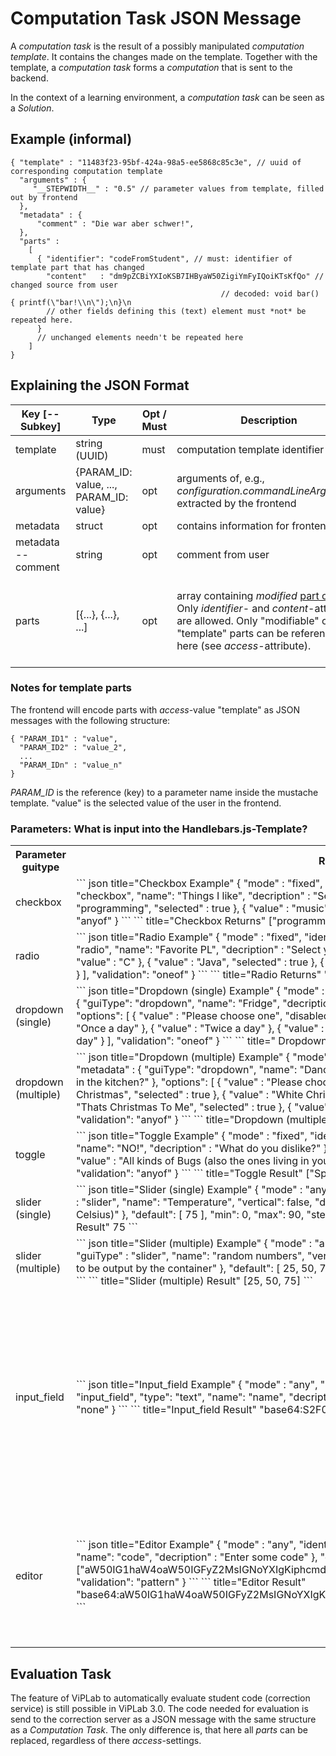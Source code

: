 # Computation Task JSON Message

A *computation task*  is the result of a possibly manipulated *computation template*.
It contains the changes made on the template.
Together with the template, a *computation task* forms a *computation* that is
sent to the backend.

In the context of a learning environment, a *computation task* can be seen as a
*Solution*.

## Example (informal)

```
{ "template" : "11483f23-95bf-424a-98a5-ee5868c85c3e", // uuid of corresponding computation template
  "arguments" : {
     "__STEPWIDTH__" : "0.5" // parameter values from template, filled out by frontend
  },
  "metadata" : {
      "comment" : "Die war aber schwer!",
  },
  "parts" : 
    [
      { "identifier": "codeFromStudent", // must: identifier of template part that has changed
        "content"   : "dm9pZCBiYXIoKSB7IHByaW50ZigiYmFyIQoiKTsKfQo" // changed source from user 
                                               // decoded: void bar() { printf(\"bar!\\n\");\n}\n
        // other fields defining this (text) element must *not* be repeated here.
      }
      // unchanged elements needn't be repeated here
    ]
}
```

## Explaining the JSON Format

|Key [--Subkey] |Type |Opt / Must |Description |Comment | AS |
|------|-----|-----|-----|----|----|
| template | string (UUID) | must | computation template identifier | | 
| arguments | {PARAM_ID: value, ..., PARAM_ID: value} | opt | arguments of, e.g., *configuration.commandLineArguments* extracted by the frontend | see [computation template](computation_template.md#explaining-the-json-format) |
| metadata | struct | opt | contains information for frontend | | |
| metadata --comment | string | opt | comment from user | | implemented in frontend?
| parts | [{...}, {...}, ...] | opt | array containing *modified* [part objects](computation_template.md#json-objects-in-parts). Only *identifier*- and *content*-attributes are allowed. Only "modifiable" or "template" parts can be referenced here (see *access*-attribute). | The frontend creates the content for "template" parts. See [notes](#notes-for-template-parts). |  


### Notes for template parts

The frontend will encode parts with *access*-value "template" as JSON messages with
the following structure:
```
{ "PARAM_ID1" : "value",
  "PARAM_ID2" : "value_2",
  ...
  "PARAM_IDn" : "value_n"
}
```
*PARAM_ID* is the reference (key) to a parameter name inside the mustache template.
"value" is the selected value of the user in the frontend.

### Parameters: What is input into the Handlebars.js-Template?

<table>
  <tr>
    <th>Parameter guitype</th>
    <th>Returns</th>
  </tr>
  <tr>
    <td>checkbox</td>
    <td>
      ``` json title="Checkbox Example"
      {
        "mode" : "fixed",
        "identifier" : "__checkbox__", 
        "metadata" : {
          "guiType": "checkbox",
          "name": "Things I like",
          "decription" : "Select things you like"
        },
        "options": [
          {
            "value" : "programming",
            "selected" : true
          },
          {
            "value" : "music"
            "selected" : true
          },
          {
            "value" : "books"
          }
        ],
        "validation": "anyof"
      } 
      ```
      ``` title="Checkbox Returns"
      ["programming", "music"] 
      ```
    </td>
    <td>
      Array of Strings
    </td>
  </tr>
  <tr>
    <td>radio</td>
    <td>
      ``` json title="Radio Example"
      {
        "mode" : "fixed",
        "identifier" : "__radioButton__", 
        "metadata" : {
          "guiType": "radio",
          "name": "Favorite PL",
          "decription" : "Select your favorite programming language",
        },
        "options": [
          {
            "value" : "C"
          },
          {
            "value" : "Java",
            "selected" : true
          },
          {
            "value" : "Haskell",
            "disabled" : true
          },
          {
            "value" : "Python"
          }
        ],
        "validation": "oneof"
      }
      ```
      ``` title="Radio Returns"
      "Java"
      ```
    </td>
    <td>
      String
    </td>
  </tr>
  <tr>
    <td>dropdown (single)</td>
    <td>
      ``` json title="Dropdown (single) Example"
      {
        "mode" : "fixed",
        "identifier" : "__dropdownSingle__", 
        "metadata" : {
          "guiType": "dropdown",
          "name": "Fridge",
          "decription" : "How often do look into the fridge a day?"
        },
        "options": [
          {
            "value" : "Please choose one",
            "disabled" : true
          },
          {
            "value" : "never",
            "selected" : true
          },
          {
            "value" : "Once a day"
          },
          {
            "value" : "Twice a day"
          },
          {
            "value" : "Three times a day"
          },
          {
            "value" : "More than three times a day"
          }
        ],
        "validation": "oneof"
      }
      ```
      ``` title=" Dropdown (single) Returns"
      "never"
      ```
    </td>
    <td>
      String
    </td>
  </tr>
  <tr>
    <td>dropdown (multiple)</td>
    <td>
      ``` json title="Dropdown (multiple) Example"
      {
        "mode" : "fixed",
        "identifier" : "__dropdownMultiple__", 
        "metadata" : {
          "guiType": "dropdown",
          "name": "Dance Time",
          "decription" : "To which songs would you dance in the kitchen?"
        },
        "options": [
          {
            "value" : "Please choose multiple",
            "disabled" : true
          },
          {
            "value" : "Last Christmas",
            "selected" : true
          },
          {
            "value" : "White Christmas"
          },
          {
            "value" : "Winter Woderland"
          },
          {
            "value" : "Thats Christmas To Me", 
            "selected" : true
          },
          {
            "value" : "O Come All Ye Faithful", 
            "disabled" : true
          }
        ], 
        "validation": "anyof"
      }
      ```
      ``` title="Dropdown (multiple) Result"
      ["Last Christmas", "Thats Christmas To Me"]
      ```
    </td>
    <td>
      Array of Strings
    </td>
  </tr>
  <tr>
    <td>toggle</td>
    <td>
      ``` json title="Toggle Example"
      {
        "mode" : "fixed",
        "identifier" : "__toggle__", 
        "metadata" : {
          "guiType": "toggle",
          "name": "NO!",
          "decription" : "What do you dislike?"
        },
        "options": [
          {
            "value" : "Spiders",
            "selected" : true
          },
          {
            "value" : "All kinds of Bugs (also the ones living in your Computer)"
          },
          {
            "value" : "I never dislike anything!"
          }
        ], 
        "validation": "anyof"
      }
      ```
      ``` title="Toggle Result"
      ["Spiders"]
      ```
    </td>
    <td>
      Array of Strings
    </td>
  </tr>
  <tr>
    <td>slider (single)</td>
    <td>
      ``` json title="Slider (single) Example"
      {
        "mode" : "any",
        "identifier" : "__sliderSingle__", 
        "metadata" : {
          "guiType" : "slider",
          "name": "Temperature",
          "vertical": false,
          "decription" : "How hot do you like your coffee? (in degrees Celsius)"
        },
        "default": [
          75
        ],
        "min": 0,
        "max": 90,
        "step": 10,
        "validation": "range"
      }
      ```
      ``` title="Slider (single) Result"
      75
      ```
    </td>
    <td>
      Number
    </td>
  </tr>
  <tr>
    <td>slider (multiple)</td>
    <td>
      ``` json title="Slider (multiple) Example"
      {
        "mode" : "any",
        "identifier" : "__sliderMultiple__", 
        "metadata" : {
          "guiType" : "slider",
          "name": "random numbers",
          "vertical": true,
          "decription" : "Choose three random numbers to be output by the container"
        },
        "default": [
          25,
          50,
          75
        ],
        "min": 0,
        "max": 100,
        "step": 5,
        "validation": "range"
      }
      ```
      ``` title="Slider (multiple) Result"
      [25, 50, 75]
      ```
    </td>
    <td>
      Array of Numbers
    </td>
  </tr>
  <tr>
    <td>input_field</td>
    <td>
      ``` json title="Input_field Example"
      {
        "mode" : "any",
        "identifier" : "__inputText__", 
        "metadata" : {
          "guiType" : "input_field",
          "type": "text",
          "name": "name",
          "decription" : "Enter your name"
        },
        "default" : [""],
        "validation": "none"
      }
      ```
      ``` title="Input_field Result"
      "base64:S2F0aHJ5bg"
      ```
    </td>
    <td>
      If the input_field is of type number: Number
      Else: Prefixed ("base64:") and Base64URL-encoded String - is decoded by Websocket API, before it is sent to Backend
    </td>
  </tr>
  <tr>
    <td>editor</td>
    <td>
      ``` json title="Editor Example"
      {
        "mode" : "any",
        "identifier" : "__default__", 
        "metadata" : {
          "guiType" : "editor", 
          "name": "code",
          "decription" : "Enter some code"
        },
        "default": ["aW50IG1haW4oaW50IGFyZ2MsIGNoYXIgKiphcmd2KSB7IC8vIFByaW50ICdIZWxsbyBXb3JsZCcgfQ"],
        "validation": "pattern"
      }
      ```
      ``` title="Editor Result"
      "base64:aW50IG1haW4oaW50IGFyZ2MsIGNoYXIgKiphcmd2KSB7IC8vIFByaW50ICdIZWxsbyBXb3JsZCcgfQ"
      ```
    </td>
    <td>
      Prefixed ("base64:") and Base64URL-encoded String - is decoded by Websocket API, before it is sent to Backend
    </td>
  </tr>
</table>

## Evaluation Task

The feature of ViPLab to automatically evaluate student code (correction service)
is still possible in ViPLab 3.0. The code needed for evaluation is send to the 
correction server as a JSON message with the same structure as a *Computation Task*.
The only difference is, that here all *parts* can be replaced, regardless of there
*access*-settings.
